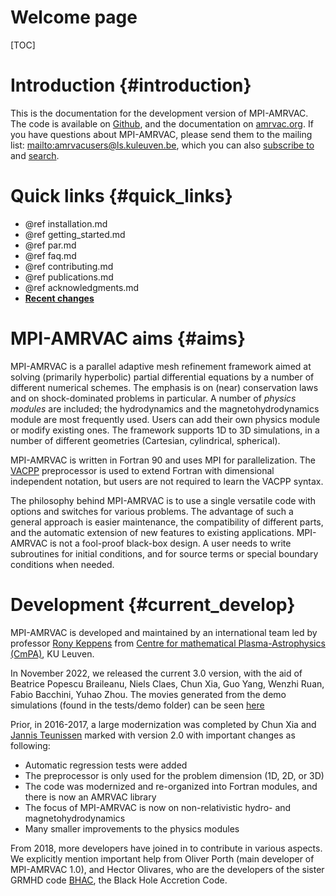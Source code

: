 # Welcome page

[TOC]

# Introduction {#introduction}

This is the documentation for the development version of MPI-AMRVAC. The code is
available on [Github](https://github.com/amrvac/amrvac), and the documentation
on [amrvac.org](http://amrvac.org/). If you have questions about MPI-AMRVAC,
please send them to the mailing list: <mailto:amrvacusers@ls.kuleuven.be>, which you can also
[subscribe to](https://ls.kuleuven.be/cgi-bin/wa?SUBED1=AMRVACUSERS&A=1) and
[search](https://ls.kuleuven.be/cgi-bin/wa?A0=AMRVACUSERS).

# Quick links {#quick_links}

* @ref installation.md
* @ref getting_started.md
* @ref par.md
* @ref faq.md
* @ref contributing.md
* @ref publications.md
* @ref acknowledgments.md
* [**Recent changes**](https://github.com/amrvac/amrvac/commits/master)

# MPI-AMRVAC aims {#aims}

MPI-AMRVAC is a parallel adaptive mesh refinement framework aimed at solving
(primarily hyperbolic) partial differential equations by a number of different
numerical schemes. The emphasis is on (near) conservation laws and on
shock-dominated problems in particular. A number of *physics modules* are
included; the hydrodynamics and the magnetohydrodynamics module are most
frequently used. Users can add their own physics module or modify existing ones.
The framework supports 1D to 3D simulations, in a number of different geometries
(Cartesian, cylindrical, spherical).

MPI-AMRVAC is written in Fortran 90 and uses MPI for parallelization.
The [VACPP](vacpp.md) preprocessor is used to extend Fortran with dimensional
independent notation, but users are not required to learn the VACPP syntax.

The philosophy behind MPI-AMRVAC is to use a single versatile code with options
and switches for various problems. The advantage of such a general approach is
easier maintenance, the compatibility of different parts, and the automatic
extension of new features to existing applications. MPI-AMRVAC is not a
fool-proof black-box design. A user needs to write subroutines for initial
conditions, and for source terms or special boundary conditions when needed.

# Development {#current_develop}

MPI-AMRVAC is developed and maintained by an international team led by professor 
[Rony Keppens](https://perswww.kuleuven.be/~u0016541/) from 
[Centre for mathematical Plasma-Astrophysics (CmPA)](https://wis.kuleuven.be/CmPA), KU Leuven.

In November 2022, we released the current 3.0 version, with the aid of Beatrice Popescu Braileanu, Niels Claes, Chun Xia, Guo Yang, Wenzhi Ruan, Fabio Bacchini, Yuhao Zhou.
The movies generated from the demo simulations (found in the tests/demo folder) can be seen [here](demo-movies.md) 

Prior, in 2016-2017, a large modernization was completed by Chun Xia and 
[Jannis Teunissen](http://teunissen.net/) marked with version 2.0 with 
important changes as following:

* Automatic regression tests were added
* The preprocessor is only used for the problem dimension (1D, 2D, or 3D)
* The code was modernized and re-organized into Fortran modules, and there is
  now an AMRVAC library
* The focus of MPI-AMRVAC is now on non-relativistic hydro- and
  magnetohydrodynamics
* Many smaller improvements to the physics modules

From 2018, more developers have joined in to contribute in various aspects. 
We explicitly mention important help from Oliver Porth (main developer of MPI-AMRVAC 1.0), 
 and Hector Olivares, who are the developers of the sister GRMHD code [BHAC](http://bhac.science/), the Black Hole Accretion Code.

